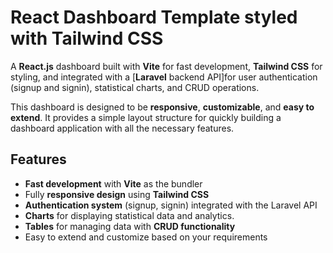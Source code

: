 # React Dashboard Template styled with Tailwind CSS

A **React.js** dashboard built with **Vite** for fast development, **Tailwind CSS** for styling, and integrated with a [**Laravel** backend API]for user authentication (signup and signin), statistical charts, and CRUD operations.

This dashboard is designed to be **responsive**, **customizable**, and **easy to extend**. It provides a simple layout structure for quickly building a dashboard application with all the necessary features.

## Features

- **Fast development** with **Vite** as the bundler
- Fully **responsive design** using **Tailwind CSS**
- **Authentication system** (signup, signin) integrated with the Laravel API
- **Charts** for displaying statistical data and analytics.
- **Tables** for managing data with **CRUD functionality**
- Easy to extend and customize based on your requirements





